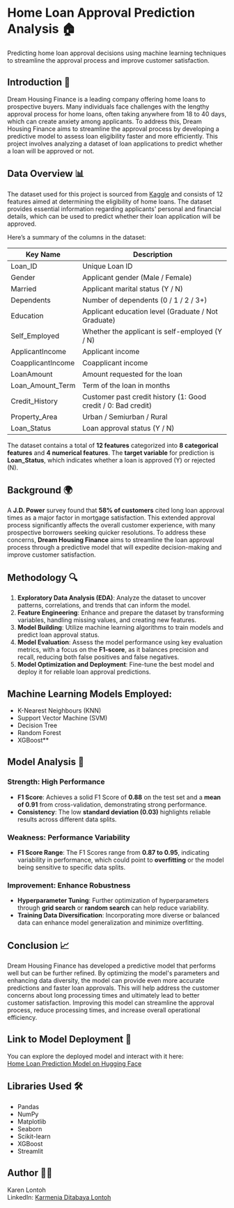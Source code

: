 # **Home Loan Approval Prediction Analysis 🏠**

Predicting home loan approval decisions using machine learning techniques to streamline the approval process and improve customer satisfaction.

## **Introduction 🏡**

Dream Housing Finance is a leading company offering home loans to prospective buyers. Many individuals face challenges with the lengthy approval process for home loans, often taking anywhere from 18 to 40 days, which can create anxiety among applicants. To address this, Dream Housing Finance aims to streamline the approval process by developing a predictive model to assess loan eligibility faster and more efficiently. This project involves analyzing a dataset of loan applications to predict whether a loan will be approved or not.

## **Data Overview 📊**

The dataset used for this project is sourced from [Kaggle](https://www.kaggle.com/datasets/vikasukani/loan-eligible-dataset) and consists of 12 features aimed at determining the eligibility of home loans. The dataset provides essential information regarding applicants' personal and financial details, which can be used to predict whether their loan application will be approved.

Here’s a summary of the columns in the dataset:

| **Key Name**          | **Description**                                                                |
|-----------------------|--------------------------------------------------------------------------------|
| Loan_ID               | Unique Loan ID                                                                 |
| Gender                | Applicant gender (Male / Female)                                               |
| Married               | Applicant marital status (Y / N)                                               |
| Dependents            | Number of dependents (0 / 1 / 2 / 3+)                                          |
| Education             | Applicant education level (Graduate / Not Graduate)                            |
| Self_Employed         | Whether the applicant is self-employed (Y / N)                                 |
| ApplicantIncome       | Applicant income                                                               |
| CoapplicantIncome     | Coapplicant income                                                             |
| LoanAmount            | Amount requested for the loan                                                  |
| Loan_Amount_Term      | Term of the loan in months                                                     |
| Credit_History        | Customer past credit history (1: Good credit / 0: Bad credit)                  |
| Property_Area         | Urban / Semiurban / Rural                                                      |
| Loan_Status           | Loan approval status (Y / N)                                                  |

The dataset contains a total of **12 features** categorized into **8 categorical features** and **4 numerical features**. The **target variable** for prediction is **Loan_Status**, which indicates whether a loan is approved (Y) or rejected (N).

## **Background 🌍**

A **J.D. Power** survey found that **58% of customers** cited long loan approval times as a major factor in mortgage satisfaction. This extended approval process significantly affects the overall customer experience, with many prospective borrowers seeking quicker resolutions. To address these concerns, **Dream Housing Finance** aims to streamline the loan approval process through a predictive model that will expedite decision-making and improve customer satisfaction.

## **Methodology 🔍**

1. **Exploratory Data Analysis (EDA)**: Analyze the dataset to uncover patterns, correlations, and trends that can inform the model.
2. **Feature Engineering**: Enhance and prepare the dataset by transforming variables, handling missing values, and creating new features.
3. **Model Building**: Utilize machine learning algorithms to train models and predict loan approval status.
4. **Model Evaluation**: Assess the model performance using key evaluation metrics, with a focus on the **F1-score**, as it balances precision and recall, reducing both false positives and false negatives.
5. **Model Optimization and Deployment**: Fine-tune the best model and deploy it for reliable loan approval predictions.

## **Machine Learning Models Employed:**

- K-Nearest Neighbours (KNN)
- Support Vector Machine (SVM)
- Decision Tree
- Random Forest
- XGBoost**

## **Model Analysis 🧮**

### Strength: High Performance
- **F1 Score**: Achieves a solid F1 Score of **0.88** on the test set and a **mean of 0.91** from cross-validation, demonstrating strong performance.
- **Consistency**: The low **standard deviation (0.03)** highlights reliable results across different data splits.

### Weakness: Performance Variability
- **F1 Score Range**: The F1 Scores range from **0.87 to 0.95**, indicating variability in performance, which could point to **overfitting** or the model being sensitive to specific data splits.

### Improvement: Enhance Robustness
- **Hyperparameter Tuning**: Further optimization of hyperparameters through **grid search** or **random search** can help reduce variability.
- **Training Data Diversification**: Incorporating more diverse or balanced data can enhance model generalization and minimize overfitting.

## **Conclusion 📈**

Dream Housing Finance has developed a predictive model that performs well but can be further refined. By optimizing the model's parameters and enhancing data diversity, the model can provide even more accurate predictions and faster loan approvals. This will help address the customer concerns about long processing times and ultimately lead to better customer satisfaction. Improving this model can streamline the approval process, reduce processing times, and increase overall operational efficiency.

## **Link to Model Deployment 🚀**

You can explore the deployed model and interact with it here:  
[Home Loan Prediction Model on Hugging Face](https://huggingface.co/spaces/karenlontoh/home-loan-prediction)

## **Libraries Used 🛠️**

- Pandas
- NumPy
- Matplotlib
- Seaborn
- Scikit-learn
- XGBoost
- Streamlit

## **Author 👩‍💻**

Karen Lontoh  
LinkedIn: [Karmenia Ditabaya Lontoh](https://www.linkedin.com/in/karmenia-lontoh)
